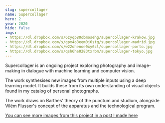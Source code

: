 ```yaml
---
slug: supercollager
name: Supercollager
hero: 2
year: 2020
hide: false
imgs:
- https://dl.dropbox.com/s/6zyqp80obmosehg/supercollager-krakow.jpg
- https://dl.dropbox.com/s/gpx4o8eem0j6stg/supercollager-madrid.jpg
- https://dl.dropbox.com/s/w22ohenoe0xy6zl/supercollager-porto.jpg
- https://dl.dropbox.com/s/qsh6he0283txrbm/supercollager-tokyo.jpg
---
```


Supercollager is an ongoing project exploring photography and image-making in dialogue with machine learning and computer vision.

The work synthesises new images from multiple inputs using a deep learning model. It builds these from its own understanding of visual objects found in my catalog of personal photographs.

The work draws on Barthes' theory of the punctum and studium, alongside Vilém Flusser's concept of the apparatus and the technological program.

[You can see more images from this project in a post I made here](/feed#2023-07-10)
